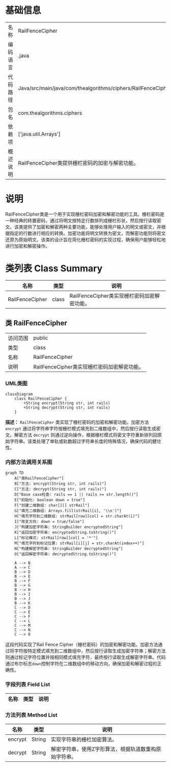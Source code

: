 # 基础信息

|      |      |
|------|------|
| 名称 | RailFenceCipher |
| 编码语言 | .java |
| 代码路径 | Java/src/main/java/com/thealgorithms/ciphers/RailFenceCipher.java |
| 包名 | com.thealgorithms.ciphers |
| 依赖项 | ['java.util.Arrays'] |
| 概述说明 | RailFenceCipher类提供栅栏密码的加密与解密功能。 |

# 说明

RailFenceCipher类是一个用于实现栅栏密码加密和解密功能的工具。栅栏密码是一种经典的转置密码，通过将明文按特定行数排列成栅栏形状，然后按行读取密文。该类提供了加密和解密两种主要功能，能够处理用户输入的明文或密文，并根据指定的行数进行相应的转换。加密功能将明文转换为密文，而解密功能则将密文还原为原始明文。该类的设计旨在简化栅栏密码的实现过程，确保用户能够轻松地进行加密和解密操作。

# 类列表 Class Summary

| 名称   | 类型  | 说明 |
|-------|------|-------------|
| RailFenceCipher | class | RailFenceCipher类实现栅栏密码加密解密功能。 |



## 类 RailFenceCipher

|      |      |
|------|------|
| 访问范围 | public |
| 类型 | class |
| 名称 | RailFenceCipher |
| 说明 | RailFenceCipher类实现栅栏密码加密解密功能。 |


### UML类图

```mermaid
classDiagram
    class RailFenceCipher {
        +String encrypt(String str, int rails)
        +String decrypt(String str, int rails)
    }
```

**描述：**
`RailFenceCipher` 类实现了栅栏密码的加密和解密功能。加密方法 `encrypt` 通过将字符串字符按栅栏模式填充到二维数组中，然后按行读取生成密文。解密方法 `decrypt` 则通过逆向操作，根据栅栏模式将密文字符重新排列回原始字符串。该类处理了单轨或轨数超过字符串长度的特殊情况，确保代码的健壮性。


### 内部方法调用关系图

```mermaid
graph TD
    A["类RailFenceCipher"]
    B["方法: encrypt(String str, int rails)"]
    C["方法: decrypt(String str, int rails)"]
    D["Base case检查: rails == 1 || rails >= str.length()"]
    E["初始化: boolean down = true"]
    F["创建二维数组: char[][] strRail"]
    G["填充二维数组: Arrays.fill(strRail[i], '\\n')"]
    H["填充字符到二维数组: strRail[row][col] = str.charAt(i)"]
    I["改变方向: down = true/false"]
    J["构建加密字符串: StringBuilder encryptedString"]
    K["返回加密字符串: encryptedString.toString()"]
    L["标记模式: strRail[row][col] = '*'"]
    M["填充字符到标记位置: strRail[i][j] = str.charAt(index++)"]
    N["构建解密字符串: StringBuilder decryptedString"]
    O["返回解密字符串: decryptedString.toString()"]

    A --> B
    A --> C
    B --> D
    B --> E
    B --> F
    B --> G
    B --> H
    B --> I
    B --> J
    B --> K
    C --> D
    C --> E
    C --> F
    C --> L
    C --> M
    C --> N
    C --> O
```

这段代码实现了Rail Fence Cipher（栅栏密码）的加密和解密功能。加密方法通过将字符按特定模式填充到二维数组中，然后按行读取生成加密字符串；解密方法则通过标记字符位置并按相同模式填充字符，最终按行读取生成解密字符串。代码通过布尔标志`down`控制字符在二维数组中的移动方向，确保加密和解密过程的正确性。

### 字段列表 Field List

| 名称  | 类型  | 说明 |
|-------|-------|------|

### 方法列表 Method List

| 名称  | 类型  | 说明 |
|-------|-------|------|
| encrypt | String | 实现字符串的栅栏加密算法。 |
| decrypt | String | 解密字符串，使用Z字形算法，根据轨道数重构原始字符串。 |




